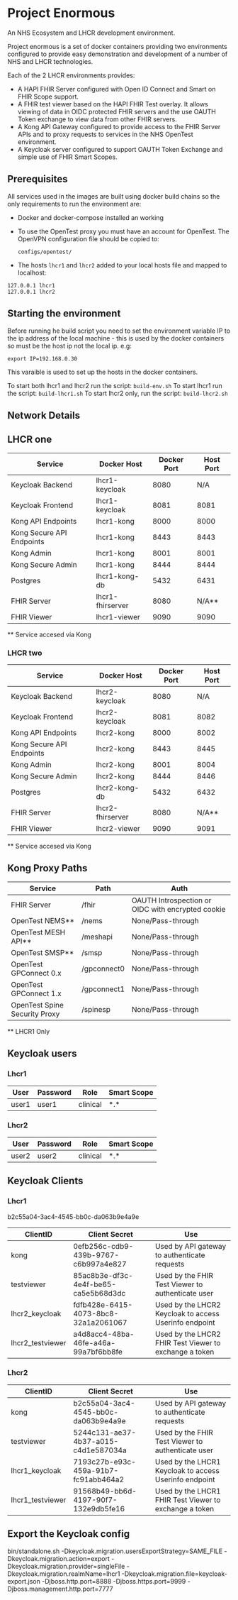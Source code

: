 # Project Enormous

An NHS Ecosystem and LHCR development environment.

Project enormous is a set of docker containers providing two environments configured to provide easy demonstration and development of a number of NHS and LHCR technologies.

Each of the 2 LHCR environments provides:

* A HAPI FHIR Server configured with Open ID Connect and Smart on FHIR Scope support.
* A FHIR test viewer based on the HAPI FHIR Test overlay. It allows viewing of data in OIDC protected FHIR servers and the use OAUTH Token exchange to view data from other FHIR servers.
* A Kong API Gateway configured to provide access to the FHIR Server APIs and to proxy requests to services in the NHS OpenTest environment.
* A Keycloak server configured to support OAUTH Token Exchange and simple use of FHIR Smart Scopes. 


## Prerequisites

All services used in the images are built using docker build chains so the only requirements to run the environment are:

* Docker and docker-compose installed an working
* To use the OpenTest proxy you must have an account for OpenTest. The OpenVPN configuration file should be copied to:  

    `configs/opentest/`

* The hosts `lhcr1` and `lhcr2` added to your local hosts file and mapped to localhost:

```
127.0.0.1 lhcr1
127.0.0.1 lhcr2
```

## Starting the environment

Before running he build script you need to set the environment variable IP to the ip address of the local machine - this is used by the docker containers so must be the host ip not the local ip. e.g:

`export IP=192.168.0.30`

This varaible is used to set up the hosts in the docker containers.

To start both lhcr1 and lhcr2 run the script: `build-env.sh`
To start lhcr1 run the script: `build-lhcr1.sh`
To start lhcr2 only, run the script: `build-lhcr2.sh`

## Network Details 

## LHCR one

| Service | Docker Host | Docker Port | Host Port|
|---------|-------------|-------------|-----------|
| Keycloak Backend | lhcr1-keycloak | 8080 | N/A|
| Keycloak Frontend | lhcr1-keycloak | 8081 | 8081|  
| Kong API Endpoints | lhcr1-kong | 8000 | 8000 | 
| Kong Secure API Endpoints | lhcr1-kong | 8443 | 8443 |
| Kong Admin | lhcr1-kong | 8001 | 8001|
| Kong Secure Admin | lhcr1-kong | 8444 | 8444 |
| Postgres   | lhcr1-kong-db | 5432 | 6431|
| FHIR Server| lhcr1-fhirserver | 8080 | N/A** |
| FHIR Viewer | lhcr1-viewer | 9090 | 9090 |

** Service accesed via Kong

### LHCR two

| Service | Docker Host | Docker Port | Host Port|
|---------|-------------|-------------|-----------|
| Keycloak Backend | lhcr2-keycloak | 8080 | N/A| 
| Keycloak Frontend | lhcr2-keycloak | 8081 | 8082| 
| Kong API Endpoints | lhcr2-kong | 8000 | 8002|
| Kong Secure API Endpoints | lhcr2-kong | 8443 | 8445|
| Kong Admin | lhcr2-kong | 8001 | 8004 |
| Kong Secure Admin | lhcr2-kong | 8444 | 8446 |
| Postgres   | lhcr2-kong-db | 5432 | 6432 |
| FHIR Server| lhcr2-fhirserver | 8080 | N/A** |
| FHIR Viewer | lhcr2-viewer | 9090 | 9091 |

** Service accesed via Kong

## Kong Proxy Paths
| Service | Path | Auth
|-----|-----|----|
| FHIR Server | /fhir | OAUTH Introspection or OIDC with encrypted cookie
| OpenTest NEMS** | /nems | None/Pass-through
| OpenTest MESH API** | /meshapi | None/Pass-through
| OpenTest SMSP** | /smsp | None/Pass-through
| OpenTest GPConnect 0.x| /gpconnect0  | None/Pass-through
| OpenTest GPConnect 1.x| /gpconnect1  | None/Pass-through
| OpenTest Spine Security Proxy| /spinesp  | None/Pass-through


** LHCR1 Only

## Keycloak users

### Lhcr1

| User | Password | Role | Smart Scope
|------|----------|-----|----
| user1| user1    | clinical | \*.*

### Lhcr2

| User | Password | Role| Smart Scope
|------|----------|-----|-----
| user2| user2    | clinical | \*.*

## Keycloak Clients

### Lhcr1

b2c55a04-3ac4-4545-bb0c-da063b9e4a9e

| ClientID | Client Secret | Use
|------|----------|-----
| kong| 0efb256c-cdb9-439b-9767-c6b997a4e827 | Used by API gateway to authenticate requests
| testviewer| 85ac8b3e-df3c-4e4f-be65-ca5e5b68d3dc | Used by the FHIR Test Viewer to authenticate user
| lhcr2_keycloak| fdfb428e-6415-4073-8bc8-32a1a2061067 | Used by the LHCR2 Keycloak to access Userinfo endpoint
| lhcr2_testviewer| a4d8acc4-48ba-46fe-a46a-99a7bf6bb8fe | Used by the LHCR2 FHIR Test Viewer to exchange a token

### Lhcr2
| ClientID | Client Secret | Use
|------|----------|-----
| kong| b2c55a04-3ac4-4545-bb0c-da063b9e4a9e| Used by API gateway to authenticate requests
| testviewer| 5244c131-ae37-4b37-a015-c4d1e587034a | Used by the FHIR Test Viewer to authenticate user
| lhcr1_keycloak| 7193c27b-e93c-459a-91b7-fc91abb464a2 | Used by the LHCR1 Keycloak to access Userinfo endpoint
| lhcr1_testviewer| 91568b49-bb6d-4197-90f7-132e9db5fe16 | Used by the LHCR1 FHIR Test Viewer to exchange a token

## Export the Keycloak config

bin/standalone.sh -Dkeycloak.migration.usersExportStrategy=SAME_FILE -Dkeycloak.migration.action=export -Dkeycloak.migration.provider=singleFile -Dkeycloak.migration.realmName=lhcr1 -Dkeycloak.migration.file=keycloak-export.json -Djboss.http.port=8888 -Djboss.https.port=9999 -Djboss.management.http.port=7777
